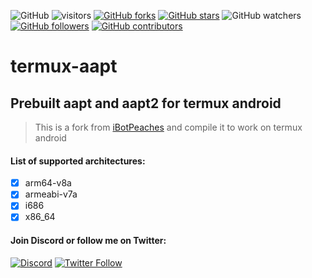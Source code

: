 ![GitHub](https://img.shields.io/github/license/rendiix/termux-aapt.svg)
![visitors](https://visitor-badge.glitch.me/badge?page_id=rendiix.rendiix)
[![GitHub forks](https://img.shields.io/github/forks/rendiix/termux-aapt.svg?style=social&label=Fork&maxAge=2592000)](https://github.com/rendiix/termux-aapt/network/)
[![GitHub stars](https://img.shields.io/github/stars/rendiix/termux-aapt.svg?style=social&label=Star&maxAge=2592000)](https://github.com/rendiix/termux-aapt/stargazers/)
![GitHub watchers](https://img.shields.io/github/watchers/rendiix/termux-aapt.svg?style=social)
[![GitHub followers](https://img.shields.io/github/followers/rendiix.svg?style=social&label=Follow&maxAge=2592000)](https://github.com/rendiix?tab=followers)
[![GitHub contributors](https://img.shields.io/github/contributors/rendiix/termux-aapt.svg)](https://github.com/rendiix/termux-aapt/graphs/contributors/)

# termux-aapt

## Prebuilt aapt and aapt2 for termux android

> This is a fork from  [iBotPeaches](https://github.com/iBotPeaches/platform_frameworks_base) and compile it to work on termux android

#### List of supported architectures:

- [x] arm64-v8a
- [x] armeabi-v7a
- [x] i686
- [x] x86_64

#### Join Discord or follow me on Twitter:

[![Discord](https://img.shields.io/discord/404576842419273729.svg?label=join%20discord&logo=discord)](https://discord.gg/5PmKhrc)
[![Twitter Follow](https://img.shields.io/twitter/follow/rendiix.svg?color=green&label=follow&logo=twitter&style=social)](https://twitter.com/rendiix)
